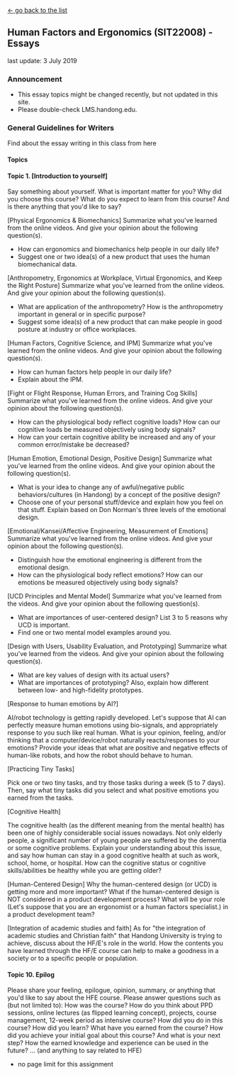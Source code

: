 [← go back to the list](HFE00.md)

## Human Factors and Ergonomics (SIT22008) - Essays
last update: 3 July 2019

### Announcement
- This essay topics might be changed recently, but not updated in this site.
- Please double-check LMS.handong.edu.

### General Guidelines for Writers
Find about the essay writing in this class from here

#### Topics

#### Topic 1. [Introduction to yourself]
Say something about yourself. What is important matter for you? Why did you choose this course? What do you expect to learn from this course? And is there anything that you'd like to say?

[Physical Ergonomics & Biomechanics] Summarize what you've learned from the online videos. And give your opinion about the following question(s).
- How can ergonomics and biomechanics help people in our daily life?
- Suggest one or two idea(s) of a new product that uses the human biomechanical data.

[Anthropometry, Ergonomics at Workplace, Virtual Ergonomics, and Keep the Right Posture] Summarize what you've learned from the online videos. And give your opinion about the following question(s).
- What are application of the anthropometry? How is the anthropometry important in general or in specific purpose?
- Suggest some idea(s) of a new product that can make people in good posture at industry or office workplaces.

[Human Factors, Cognitive Science, and IPM] Summarize what you've learned from the online videos. And give your opinion about the following question(s).
- How can human factors help people in our daily life?
- Explain about the IPM.

[Fight or Flight Response, Human Errors, and Training Cog Skills] Summarize what you've learned from the online videos. And give your opinion about the following question(s).
- How can the physiological body reflect cognitive loads? How can our cognitive loads be measured objectively using body signals?
- How can your certain cognitive ability be increased and any of your common error/mistake be decreased?

[Human Emotion, Emotional Design, Positive Design] Summarize what you've learned from the online videos. And give your opinion about the following question(s).
- What is your idea to change any of awful/negative public behaviors/cultures (in Handong) by a concept of the positive design?
- Choose one of your personal stuff/device and explain how you feel on that stuff. Explain based on Don Norman's three levels of the emotional design.

[Emotional/Kansei/Affective Engineering, Measurement of Emotions] Summarize what you've learned from the online videos. And give your opinion about the following question(s).
- Distinguish how the emotional engineering is different from the emotional design.
- How can the physiological body reflect emotions? How can our emotions be measured objectively using body signals?

[UCD Principles and Mental Model] Summarize what you've learned from the videos. And give your opinion about the following question(s).
- What are importances of user-centered design? List 3 to 5 reasons why UCD is important.
- Find one or two mental model examples around you.

[Design with Users, Usability Evaluation, and Prototyping] Summarize what you've learned from the videos. And give your opinion about the following question(s).
- What are key values of design with its actual users?
- What are importances of prototyping? Also, explain how different between low- and high-fidelity prototypes.


[Response to human emotions by AI?]

AI/robot technology is getting rapidly developed. Let's suppose that AI can perfectly measure human emotions using bio-signals, and appropriately response to you such like real human. What is your opinion, feeling, and/or thinking that a computer/device/robot naturally reacts/responses to your emotions? Provide your ideas that what are positive and negative effects of human-like robots, and how the robot should behave to human.

[Practicing Tiny Tasks]

Pick one or two tiny tasks, and try those tasks during a week (5 to 7 days). Then, say what tiny tasks did you select and what positive emotions you earned from the tasks.

[Cognitive Health]

The cognitive health (as the different meaning from the mental health) has been one of highly considerable social issues nowadays. Not only elderly people, a significant number of young people are suffered by the dementia or some cognitive problems. Explain your understanding about this issue, and say how human can stay in a good cognitive health at such as work, school, home, or hospital. How can the cognitive status or cognitive skills/abilities be healthy while you are getting older?

[Human-Centered Design]
Why the human-centered design (or UCD) is getting more and more important? What if the human-centered design is NOT considered in a product development process? What will be your role (Let's suppose that you are an ergonomist or a human factors specialist.) in a product development team?

[Integration of academic studies and faith] As for "the integration of academic studies and Christian faith" that Handong University is trying to achieve, discuss about the HF/E's role in the world. How the contents you have learned through the HF/E course can help to make a goodness in a society or to a specific people or population.

#### Topic 10. Epilog
Please share your feeling, epilogue, opinion, summary, or anything that you'd like to say about the HFE course. Please answer questions such as (but not limited to): How was the course? How do you think about PPD sessions, online lectures (as flipped learning concept), projects, course management, 12-week period as intensive course? How did you do in this course? How did you learn? What have you earned from the course? How did you achieve your initial goal about this course? And what is your next step? How the earned knowledge and experience can be used in the future? ... (and anything to say related to HFE)
- no page limit for this assignment